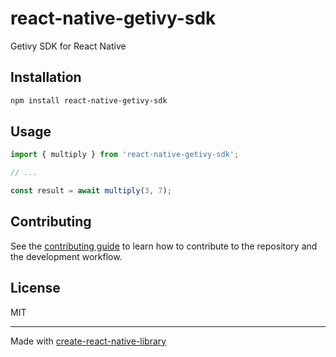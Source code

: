 # react-native-getivy-sdk

Getivy SDK for React Native

## Installation

```sh
npm install react-native-getivy-sdk
```

## Usage

```js
import { multiply } from 'react-native-getivy-sdk';

// ...

const result = await multiply(3, 7);
```

## Contributing

See the [contributing guide](CONTRIBUTING.md) to learn how to contribute to the repository and the development workflow.

## License

MIT

---

Made with [create-react-native-library](https://github.com/callstack/react-native-builder-bob)
